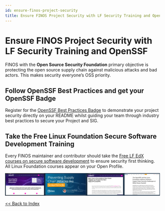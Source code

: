 ```yaml
---
id: ensure-finos-project-security
title: Ensure FINOS Project Security with LF Security Training and OpenSSF
---
```


# Ensure FINOS Project Security with LF Security Training and OpenSSF

FINOS with the **Open Source Security Foundation** primary objective is protecting the open source supply chain against malicious attacks and bad actors. This makes security everyone’s OSS priority.

## Follow OpenSSF Best Practices and get your OpenSSF Badge

Register for the [OpenSSF Best Practices Badge](https://github.com/coreinfrastructure/best-practices-badge) to demonstrate your project security directly on your README whilst guiding your team through industry best practices to secure your Project and SIG.

## Take the Free Linux Foundation Secure Software Development Training

Every FINOS maintainer and contributor should take the [Free LF EdX courses on secure software development](https://openssf.org/training/courses/) to ensure security first thinking. All Linux Foundation courses appear on your Open Profile.

<img src="assets/security.png?raw=true"></img>

[<< Back to Index](README.md)
